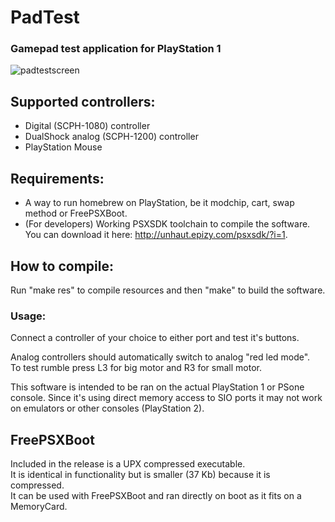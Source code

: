 # PadTest
### Gamepad test application for PlayStation 1

![padtestscreen](https://raw.githubusercontent.com/ShendoXT/padtest/master/images/screenshot.png)
## Supported controllers:
* Digital (SCPH-1080) controller
* DualShock analog (SCPH-1200) controller
* PlayStation Mouse

## Requirements:
* A way to run homebrew on PlayStation, be it modchip, cart, swap method or FreePSXBoot.
* (For developers) Working PSXSDK toolchain to compile the software. You can download it here: http://unhaut.epizy.com/psxsdk/?i=1.

## How to compile:
Run "make res" to compile resources and then "make" to build the software.

### Usage:
Connect a controller of your choice to either port and test it's buttons.

Analog controllers should automatically switch to analog "red led mode".    
To test rumble press L3 for big motor and R3 for small motor.

This software is intended to be ran on the actual PlayStation 1 or PSone console.
Since it's using direct memory access to SIO ports it may not work on emulators or other consoles (PlayStation 2).

## FreePSXBoot
Included in the release is a UPX compressed executable.<br>
It is identical in functionality but is smaller (37 Kb) because it is compressed.<br>
It can be used with FreePSXBoot and ran directly on boot as it fits on a MemoryCard.
